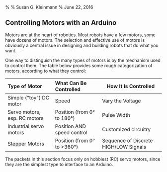%
% Susan G. Kleinmann
% June 22, 2016

## Controlling Motors with an Arduino ##

Motors are at the heart of robotics.  Most robots have a few motors, some have
dozens of motors.  The selection and effective use of motors is obviously a
central issue in designing and building robots that do what you want.

One way to distinguish the many types of motors is by the mechanism used to 
control them.  The table below provides some rough categorization of motors,
according to what they control:

| Type of Motor                | What Can Be Controlled      | How It Is Controlled                 |
|:-----------------------------|:----------------------------|--------------------------------------|
| Simple ("toy") DC motor      | Speed                       | Vary the Voltage                     |
| Servo motors, esp. RC motors | Position (from 0° to 180°)  | Pulse Width                          |
| Industrial servo motors      | Position AND speed control  | Customized circuitry                 |
| Stepper Motors               | Position (from 0° to >360°) | Sequence of Discrete HIGH/LOW Signals|

The packets in this section focus only on hobbiest (RC) servo motors, since they
are the simplest type to interface to an Arduino.

